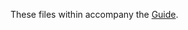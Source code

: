 
These files within accompany the [Guide](https://nivanorge.github.io/Mobius2/mobius2docs/guide.html).